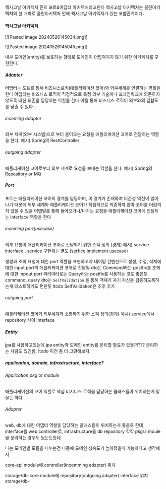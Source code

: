 헥사고날 아키텍처 흔히 포트&어댑터 아키텍처라고한다
헥사고날 아키텍처는 클린아키텍처의 한 개파로 클린아키텍처 안에 헥사고날 아키텍처가 있는 포함관계이다.


#### 헥사고날 아키텍처
![[Pasted image 20240526145034.png]]


![[Pasted image 20240526145045.png]]

내부 도메인(entity)를 보호하는 형태로 도메인이 더럽혀지지 않기 위한 아키텍처를 구현한다.

##### Adapter
어댑터는 포트를 통해 비즈니스로직(애플리케이션 코어)와 외부세계를 연결하는 역할을 한다
어댑터는 비즈니스 로직이 직접적으로 특정 외부 기술이나 프레임워크에 의존하지 않도록 대신 의존을 담당하는 역할을 한다
이를 통해 비즈니스 로직이 외부와의 결합도를 낮출 수 있다.

###### incoming adapter
외부 세계(외부 시스템)으로 부터 들어오는 요청을 애플리케이션 코어로 전달하는 역할을 한다.
예시) Spring의 RestController
###### outgoing adapter
애플리케이션 코어로부터 외부 세계로 요청을 보내는 역할을 한다.
예시) Spring의 Repository or MQ

##### Port
포트는 애플리케이션 코어의 경계를 담당하며, 이 경계가 존재하여 의존성 역전이 일어나기 때문에 외부 세계와 애플리케이션 코어가 직접적으로 의존하지 않아 코어를 더럽히지 않을 수 있음
어댑털를 통해 들어오거나/나가는 요청을 애플리케이션 코어에 전달되는 interface 역할을 한다

###### incoming port(usecase)
외부 요청이 애플리케이션 코어로 전달되기 위한 스펙 정의 (경계)
예시) service interface , service 구현체는 별도 (serfice implement usecase)

생성과 조회 요청에 대한 port 역할을 표현하고자 네이밍 컨벤션으로
생성, 수정, 삭제에 대한 input port의 애플리케이션 코어로 전달될 dto는 Command라는 postfix를
조회에 대한 inpout port 파라미터로는 Query라는 postfix를 사용하는 것도 좋은듯
command, query dto는 `SelfValidation` 을 통해 객체가 자기 자신을 검증하도록하는게 테스트하기도 편한듯
!todo SelfValidation은 추후 추가
###### outgoing port
애플리케이션 코어가 외부세계와 소통하기 위한 스펙 정의(경계)
예시) service에서 repository 사이 interface


##### Entity
jpa를 사용하고있는데 jpa entity와 도메인 entity를 분리할 필요가 있을까???
분리하는 사람도 있긴함.
!todo 이건 좀 더 고민해보자.


##### application, domain, infrastructure, interface?

###### Application pkg or module
애플리케이션의 코어 역할로 핵심 비지니스 로직을 담당하는 클래스들이 위치하는게 맞을듯 하다


###### Adapter
web, db에 대한 어댑터 역할을 담당하는 클래스들이 위치하는게 좋을듯 한데
interface를 web controller로, infrastructure을 db repository 각각 pkg나 moule을 분리하는 경우도 있는듯한데

나는 도메인별 모듈을 나누는건 나중에 도메인 성숙도가 높아졌을때 가능하다고 생각해서 


core-api module에 controller(incomming adapter) 위치

storage/db-core module에 repository(outgoing adapter) interface 위치
storage/db-